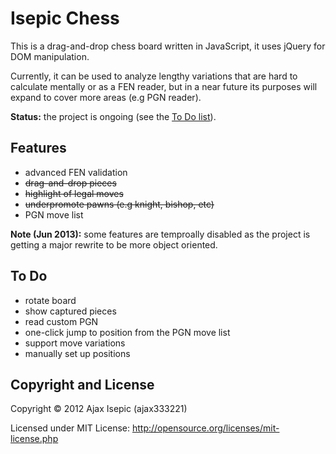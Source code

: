 Isepic Chess
================

This is a drag-and-drop chess board written in JavaScript, it uses jQuery for DOM manipulation.

Currently, it can be used to analyze lengthy variations that are hard to calculate mentally or as a FEN reader, but in a near future its purposes will expand to cover more areas (e.g PGN reader).

**Status:** the project is ongoing (see the [To Do list](https://github.com/ajax333221/Isepic-Chess#to-do)).

Features
-------------

- advanced FEN validation
- ~~drag-and-drop pieces~~
- ~~highlight of legal moves~~
- ~~underpromote pawns (e.g knight, bishop, etc)~~
- PGN move list

**Note (Jun 2013):** some features are temproally disabled as the project is getting a major rewrite to be more object oriented.

To Do
-------------

- rotate board
- show captured pieces
- read custom PGN
- one-click jump to position from the PGN move list
- support move variations
- manually set up positions

Copyright and License
-------------

Copyright © 2012 Ajax Isepic (ajax333221)

Licensed under MIT License: http://opensource.org/licenses/mit-license.php

